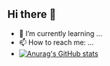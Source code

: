 ## Hi there 👋


- 🌱 I’m currently learning ...
- 📫 How to reach me: ...
- [![Anurag's GitHub stats](https://github-readme-stats.vercel.app/api?username=anuraghazra)](https://github.com/anuraghazra/github-readme-stats)



